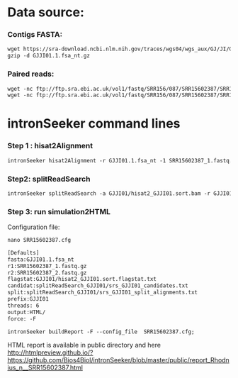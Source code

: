 Data source:
============

### Contigs FASTA: 

```diff
wget https://sra-download.ncbi.nlm.nih.gov/traces/wgs04/wgs_aux/GJ/JI/GJJI01/GJJI01.1.fsa_nt.gz
gzip -d GJJI01.1.fsa_nt.gz
```

### Paired reads:

```diff
wget -nc ftp://ftp.sra.ebi.ac.uk/vol1/fastq/SRR156/087/SRR15602387/SRR15602387_2.fastq.gz
wget -nc ftp://ftp.sra.ebi.ac.uk/vol1/fastq/SRR156/087/SRR15602387/SRR15602387_1.fastq.gz

```

intronSeeker command lines
============================

### Step 1 : hisat2Alignment

```diff
intronSeeker hisat2Alignment -r GJJI01.1.fsa_nt -1 SRR15602387_1.fastq.gz -2 SRR15602387_2.fastq.gz --prefix GJJI01 -o GJJI01 -t 12
```

### Step2: splitReadSearch

```diff
intronSeeker splitReadSearch -a GJJI01/hisat2_GJJI01.sort.bam -r GJJI01.1.fsa_nt --prefix GJJI01 --output splitReadSearch_GJJI01
```

### Step 3: run simulation2HTML

Configuration file:
```diff
nano SRR15602387.cfg
```


```diff
[Defaults]
fasta:GJJI01.1.fsa_nt
r1:SRR15602387_1.fastq.gz
r2:SRR15602387_2.fastq.gz
flagstat:GJJI01/hisat2_GJJI01.sort.flagstat.txt
candidat:splitReadSearch_GJJI01/srs_GJJI01_candidates.txt
split:splitReadSearch_GJJI01/srs_GJJI01_split_alignments.txt
prefix:GJJI01
threads: 6                
output:HTML/
force: -F
```


```diff
intronSeeker buildReport -F --config_file  SRR15602387.cfg;

```

HTML report is available in public directory and here http://htmlpreview.github.io/?https://github.com/Bios4Biol/intronSeeker/blob/master/public/report_Rhodnius_n__SRR15602387.html

